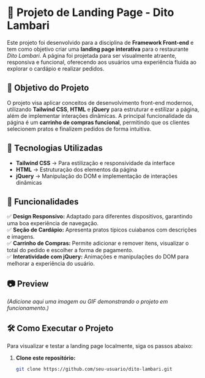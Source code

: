 # 📌 Projeto de Landing Page - Dito Lambari  

Este projeto foi desenvolvido para a disciplina de **Framework Front-end** e tem como objetivo criar uma **landing page interativa** para o restaurante *Dito Lambari*. A página foi projetada para ser visualmente atraente, responsiva e funcional, oferecendo aos usuários uma experiência fluida ao explorar o cardápio e realizar pedidos.  

## 🎯 Objetivo do Projeto  

O projeto visa aplicar conceitos de desenvolvimento front-end modernos, utilizando **Tailwind CSS**, **HTML** e **jQuery** para estruturar e estilizar a página, além de implementar interações dinâmicas. A principal funcionalidade da página é um **carrinho de compras funcional**, permitindo que os clientes selecionem pratos e finalizem pedidos de forma intuitiva.  

## 🚀 Tecnologias Utilizadas  

- **Tailwind CSS** → Para estilização e responsividade da interface  
- **HTML** → Estruturação dos elementos da página  
- **jQuery** → Manipulação do DOM e implementação de interações dinâmicas  

## 📌 Funcionalidades  

✅ **Design Responsivo:** Adaptado para diferentes dispositivos, garantindo uma boa experiência de navegação.  
✅ **Seção de Cardápio:** Apresenta pratos típicos cuiabanos com descrições e imagens.  
✅ **Carrinho de Compras:** Permite adicionar e remover itens, visualizar o total do pedido e escolher a forma de pagamento.  
✅ **Interatividade com jQuery:** Animações e manipulações do DOM para melhorar a experiência do usuário.  

## 📷 Preview  

*(Adicione aqui uma imagem ou GIF demonstrando o projeto em funcionamento.)*  

## 🛠️ Como Executar o Projeto  

Para visualizar e testar a landing page localmente, siga os passos abaixo:  

1. **Clone este repositório:**  
   ```bash
   git clone https://github.com/seu-usuario/dito-lambari.git
